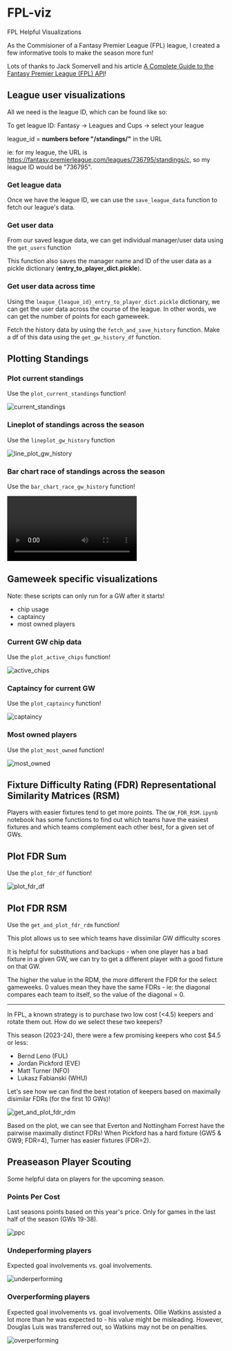 # FPL-viz

FPL Helpful Visualizations

As the Commisioner of a Fantasy Premier League (FPL) league, I created a few informative tools to make the season more fun! 

Lots of thanks to Jack Somervell and his article [A Complete Guide to the Fantasy Premier League (FPL) API](https://www.game-change.co.uk/2023/02/10/a-complete-guide-to-the-fantasy-premier-league-fpl-api/)!

## League user visualizations
All we need is the league ID, which can be found like so:

To get league ID: Fantasy -> Leagues and Cups -> select your league

league_id = **numbers before "/standings/"** in the URL

ie: for my league, the URL is https://fantasy.premierleague.com/leagues/736795/standings/c, so my league ID would be "736795".

### Get league data

Once we have the league ID, we can use the ```save_league_data``` function to fetch our league's data. 

### Get user data

From our saved league data, we can get individual manager/user data using the ```get_users``` function

This function also saves the manager name and ID of the user data as a pickle dictionary (**entry_to_player_dict.pickle**). 

### Get user data across time

Using the ```league_{league_id}_entry_to_player_dict.pickle``` dictionary, we can get the user data across the course of the league. In other words, we can get the number of points for each gameweek. 

Fetch the history data by using the ```fetch_and_save_history``` function. Make a df of this data using the ```get_gw_history_df``` function. 

## Plotting Standings

### Plot current standings

Use the ```plot_current_standings``` function!

![current_standings](imgs/current_standings.png)

### Lineplot of standings across the season

Use the ```lineplot_gw_history``` function

![line_plot_gw_history](imgs/history_lineplot.png)

### Bar chart race of standings across the season

Use the ```bar_chart_race_gw_history``` function! 

![bar_chart_race_gw_history](imgs/league_736795_bar_chart_race.mp4)

## Gameweek specific visualizations

Note: these scripts can only run for a GW after it starts!

- chip usage
- captaincy
- most owned players

### Current GW chip data

Use the ```plot_active_chips``` function!

![active_chips](imgs/active_chips.png)

### Captaincy for current GW

Use the ```plot_captaincy``` function!

![captaincy](imgs/captaincy.png)

### Most owned players

Use the ```plot_most_owned``` function!

![most_owned](imgs/most_owned.png)

## Fixture Difficulty Rating (FDR) Representational Similarity Matrices (RSM)

Players with easier fixtures tend to get more points. The ```GW_FDR_RSM.ipynb``` notebook has some functions to find out which teams have the easiest fixtures and which teams complement each other best, for a given set of GWs. 

## Plot FDR Sum

Use the ```plot_fdr_df``` function!

![plot_fdr_df](imgs/fdr_sum.png)

## Plot FDR RSM

Use the ```get_and_plot_fdr_rdm``` function!

This plot allows us to see which teams have dissimilar GW difficulty scores

It is helpful for substitutions and backups - when one player has a bad fixture in a given GW, we can try to get a different player with a good fixture on that GW. 

The higher the value in the RDM, the more different the FDR for the select gameweeks. 0 values mean they have the same FDRs - ie: the diagonal compares each team to itself, so the value of the diagonal = 0. 

--- 

In FPL, a known strategy is to purchase two low cost (<4.5) keepers and rotate them out. How do we select these two keepers? 

This season (2023-24), there were a few promising keepers who cost $4.5 or less:
- Bernd Leno (FUL)
- Jordan Pickford (EVE)
- Matt Turner (NFO)
- Lukasz Fabianski (WHU)

Let's see how we can find the best rotation of keepers based on maximally disimilar FDRs (for the first 10 GWs)!

![get_and_plot_fdr_rdm](imgs/fdr_rsm.png)

Based on the plot, we can see that Everton and Nottingham Forrest have the pairwise maximally distinct FDRs! When Pickford has a hard fixture (GW5 & GW9; FDR=4),  Turner has easier fixtures (FDR=2). 

## Preaseason Player Scouting

Some helpful data on players for the upcoming season. 

### Points Per Cost

Last seasons points based on this year's price. Only for games in the last half of the season (GWs 19-38). 

![ppc](imgs/ppc.png)

### Undeperforming players

Expected goal involvements vs. goal involvements. 

![underperforming](imgs/underperforming.png)

### Overperforming players

Expected goal involvements vs. goal involvements. Ollie Watkins assisted a lot more than he was expected to - his value might be misleading. However, Douglas Luis was transferred out, so Watkins may not be on penalties. 

![overperforming](imgs/overperforming.png)
